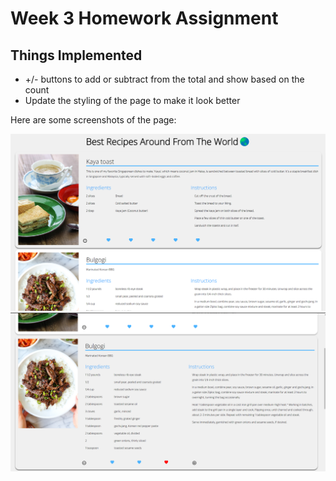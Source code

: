 # Week 3 Homework Assignment

## Things Implemented
-  +/- buttons to add or subtract from the total and show based on the count
-  Update the styling of the page to make it look better

Here are some screenshots of the page:

![output 1](1.png)
![output 2](2.png)